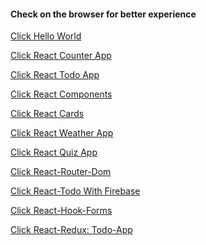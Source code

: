 <h4> Check on the browser for better experience </h4>

<p><a href= "https://hello-react-world-subhan.netlify.app/" />Click Hello World</p>
  
<p><a href= "https://react-counter-subhan.netlify.app/"/>Click React Counter App</p>
  
<p><a href= "https://react-subhan-todo.netlify.app/"/>Click React Todo App</p>
 
<p><a href="https://react-comp-subhan.netlify.app/"/>Click React Components</p>

<p><a href="https://react-cards-subhan.netlify.app/"/>Click React Cards</p>

<p><a href="https://react-weather-app-subhan.netlify.app/"/>Click React Weather App</p>

<p><a href="https://react-quiz-app-subhan.netlify.app/"/>Click React Quiz App</p>

<p><a href="https://react-router-dom-subh.netlify.app/">Click React-Router-Dom</p>

<p><a href="https://react-todo-firebase-subh.netlify.app/">Click React-Todo With Firebase</p>

<p><a href="https://react-hook-form-subh.netlify.app/">Click React-Hook-Forms</p>

<p><a href="https://react-redux-todo-subh.netlify.app/">Click React-Redux: Todo-App</p>
